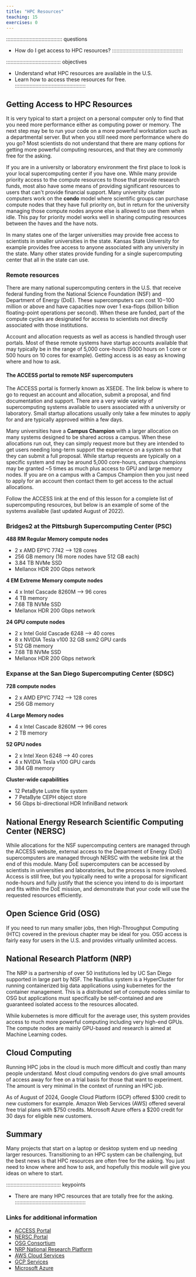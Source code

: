 ```yaml
---
title: "HPC Resources"
teaching: 15
exercises: 0
---
```


:::::::::::::::::::::::::::::::::::::: questions
- How do I get access to HPC resources?
::::::::::::::::::::::::::::::::::::::::::::::::

::::::::::::::::::::::::::::::::::::: objectives
- Understand what HPC resources are available in the U.S.
- Learn how to access these resources for free.
::::::::::::::::::::::::::::::::::::::::::::::::


## Getting Access to HPC Resources

It is very typical to start a project on a personal
computer only to find that you need more performance either
as computing power or memory.
The next step may be to run your code on a more powerful
workstation such as a departmental server.
But when you still need more performance where do you go?
Most scientists do not understand that there are many options
for getting more powerful computing resources, and that they
are commonly free for the asking.

If you are in a university or laboratory environment the first
place to look is your local supercomputing center if you have one.
While many provide priority access to the compute resources to those
that provide research funds, most also have some means of providing
significant resources to users that can't provide financial support.
Many university cluster computers work on the **condo** model where
scientific groups can purchase compute nodes that they have full priority
on, but in return for the university managing those compute nodes
anyone else is allowed to use them when idle.  This pay for priority
model works well in sharing computing resources between the haves
and the have nots.

In many states one of the larger universities may provide free
access to scientists in smaller universities in the state.
Kansas State University for example provides free access to anyone
associated with any university in the state.  Many other states
provide funding for a single supercomputing center that all in
the state can use.

### Remote resources

There are many national supercomputing centers in the U.S.
that receive federal funding from the National Science Foundation (NSF)
and Department of Energy (DoE).
These supercomputers can cost $10-$100 million or above and have capacities
now over 1 exa-flops (billion billion floating-point operations per second).
When these are funded, part of the compute cycles are designated for
access to scientists not directly associated with those institutions.

Account and allocation requests as well as access is handled through
user portals.  Most of these remote systems have startup accounts
available that may typically be in the range of 5,000 core-hours
(5000 hours on 1 core or 500 hours on 10 cores for example).
Getting access is as easy as knowing where and how to ask.

#### The ACCESS portal to remote NSF supercomputers

The ACCESS portal is formerly known as XSEDE.
The link below is where to go to request an account and allocation,
submit a proposal, and find documentation and support.
There are a very wide variety of supercomputing systems available
to users associated with a university or laboratory.
Small startup allocations usually only take a few minutes to apply
for and are typically approved within a few days.

Many universities have a **Campus Champion** with a larger allocation
on many systems designed to be shared across a campus.
When these allocations run out, they can simply request more but
they are intended to get users needing long-term support the
experience on a system so that they can submit a full proposal.
While startup requests are typically on a specific system and
may be around 5,000 core-hours, campus champions may be granted
~5 times as much plus access to GPU and large memory nodes.
If you are on a campus with a Campus Champion then you just need
to apply for an account then contact them to get access to the
actual allocations.

Follow the ACCESS link at the end of this lesson for a complete
list of supercomputing resources, but below is an example of
some of the systems available (last updated August of 2022).


### Bridges2 at the Pittsburgh Supercomputing Center (PSC)

**488 RM Regular Memory compute nodes**

* 2 x AMD EPYC 7742 --> 128 cores
* 256 GB memory (16 more nodes have 512 GB each)
* 3.84 TB NVMe SSD
* Mellanox HDR 200 Gbps network

**4 EM Extreme Memory compute nodes**

* 4 x Intel Cascade 8260M --> 96 cores
* 4 TB memory
* 7.68 TB NVMe SSD
* Mellanox HDR 200 Gbps network

**24 GPU compute nodes**

* 2 x Intel Gold Cascade 6248 --> 40 cores
* 8 x NVIDIA Tesla v100 32 GB sxm2 GPU cards
* 512 GB memory
* 7.68 TB NVMe SSD
* Mellanox HDR 200 Gbps network


### Expanse at the San Diego Supercomputing Center (SDSC)

**728 compute nodes**

* 2 x AMD EPYC 7742 --> 128 cores
* 256 GB memory

**4 Large Memory nodes**

* 4 x Intel Cascade 8260M --> 96 cores
* 2 TB memory

**52 GPU nodes**

* 2 x Intel Xeon 6248 --> 40 cores
* 4 x NVIDIA Tesla v100 GPU cards
* 384 GB memory

**Cluster-wide capabilities**

* 12 PetaByte Lustre file system
* 7 PetaByte CEPH object store
* 56 Gbps bi-directional HDR InfiniBand network


## National Energy Research Scientific Computing Center (NERSC)

While allocations for the NSF supercomputing centers are managed
through the ACCESS website, external access to the Department
of Energy (DoE) supercomputers are managed through NERSC with the 
website link at the end of this module.
Many DoE supercomputers can be accessed by scientists in universities
and laboratories, but the process is more involved.
Access is still free, but you typically need to write a proposal
for significant node-hours and fully justify that the science
you intend to do is important and fits within the DoE mission,
and demonstrate that your code will use the requested resources
efficiently.


## Open Science Grid (OSG)

If you need to run many smaller jobs, then High-Throughput
Computing (HTC) covered in the previous chapter may be ideal
for you.  OSG access is fairly easy for users in the U.S.
and provides virtually unlimited access.

## National Research Platform (NRP)

The NRP is a partnership of over 50 institutions led
by UC San Diego supported in large part by NSF.
The Nautilus system is a HyperCluster for running containerized
big data applications using kubernetes for the container management.
This is a distributed set of compute nodes similar to OSG but applications
must specifically be self-contained and are guaranteed isolated access
to the resources allocated.

While kubernetes is more difficult for the average user, this system
provides access to much more powerful computing including very high-end GPUs.
The compute nodes are mainly GPU-based and research is aimed at
Machine Learning codes.


## Cloud Computing

Running HPC jobs in the cloud is much more difficult and costly
than many people understand.
Most cloud computing vendors do give small amounts of access away
for free on a trial basis for those that want to experiment.
The amount is very minimal in the context of running an HPC job.

As of August of 2024,
Google Cloud Platform (GCP) offered $300 credit to new customers for example.
Amazon Web Services (AWS) offered several free trial plans with $750 credits.
Microsoft Azure offers a $200 credit for 30 days for eligible new customers.


## Summary

Many projects that start on a laptop or desktop system end up needing
larger resources.
Transitioning to an HPC system can be challenging, but the best news
is that HPC resources are often free for the asking.
You just need to know where and how to ask, and hopefully
this module will give you ideas on where to start.

::::::::::::::::::::::::::::::::::::: keypoints
- There are many HPC resources that are totally free for the asking.
::::::::::::::::::::::::::::::::::::::::::::::::

### Links for additional information

* [ACCESS Portal](https://access-ci.org)
* [NERSC Portal](https://nersc.gov/)
* [OSG Consortium](https://osg-htc.org)
* [NRP National Research Platform](https://nationalresearchplatform.org)
* [AWS Cloud Services](https://aws.amazon.com/free/)
* [GCP Services](https://cloud.google.com/free)
* [Microsoft Azure](https://azure.microsoft.com/en-us/offers/ms-azr-0044p/)


